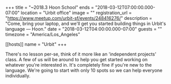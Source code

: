 +++
title = "~2018.3 Hoon School"
ends = "2018-03-12T07:00:00.000-07:00"
location = "Urbit office"
image = ""
registration_url = "https://www.meetup.com/urbit-sf/events/248416276/"
description = "Come, bring your laptop, and we'll get you started building things in Urbit's language — Hoon."
date = "2018-03-12T04:00:00.000-07:00"
guests = ""
timezone = "America/Los_Angeles"

[[hosts]]
name = "Urbit"
+++

There's no lesson per-se, think of it more like an 'independent projects' class. A few of us will be around to help you get started working on whatever you're interested in. It's completely fine if you're new to the language. We're going to start with only 10 spots so we can help everyone individually.
